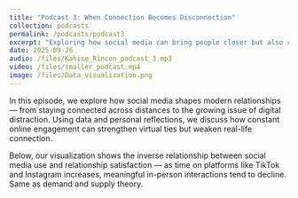 ```yaml
---
title: "Podcast 3: When Connection Becomes Disconnection"
collection: podcasts
permalink: /podcasts/podcast3
excerpt: "Exploring how social media can bring people closer but also cause distance in real-life relationships"
date: 2025-09-26
audio: /files/Kahise_Rincon_podcast_3.mp3
video: /files/smaller_podcast.mp4
image: /files/Data_visualization.png
---
```


In this episode, we explore how social media shapes modern relationships — from staying connected across distances to the growing issue of digital distraction. Using data and personal reflections, we discuss how constant online engagement can strengthen virtual ties but weaken real-life connection. 

Below, our visualization shows the inverse relationship between social media use and relationship satisfaction — as time on platforms like TikTok and Instagram increases, meaningful in-person interactions tend to decline. Same as demand and supply theory.